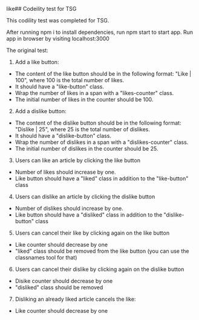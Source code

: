 like## Codeility test for TSG

This codility test was completed for TSG.

After running npm i to install dependencies, run npm start to start app. Run app in browser by visiting localhost:3000

The original test:

1) Add a like button:
 - The content of the like button should be in the following format: "Like | 100", where 100 is the total number of likes.
 - It should have a "like-button" class.
 - Wrap the number of likes in a span with a "likes-counter" class.
 - The initial number of likes in the counter should be 100.
 
 2) Add a dislike button:
  - The content of the dislike button should be in the following format: "Dislike | 25", where 25 is the total number of dislikes.
 - It should have a "dislike-button" class.
 - Wrap the number of dislikes in a span with a "dislikes-counter" class.
 - The initial number of dislikes in the counter should be 25.
 
 3) Users can like an article by clicking the like button
 - Number of likes should increase by one.
 - Like button should have a "liked" class in addition to the "like-button" class
 
 4) Users can dislike an article by clicking the dislike button
  - Number of dislikes should increase by one.
  - Like button should have a "disliked" class in addition to the "dislike-button" class
  
  5) Users can cancel their like by clicking again on the like button
  - Like counter should decrease by one
  - "liked" class should be removed from the like button (you can use the classnames tool for that)
  
  6) Users can cancel their dislike by clicking again on the dislike button
  - Disike counter should decrease by one
  - "disliked" class should be removed 
  
  7) Disliking an already liked article cancels the like:
  - Like counter should decrease by one
